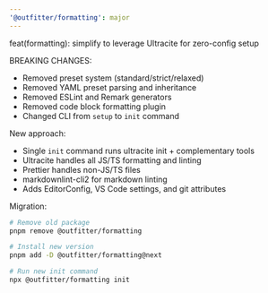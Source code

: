 ```yaml
---
'@outfitter/formatting': major
---
```


feat(formatting): simplify to leverage Ultracite for zero-config setup

BREAKING CHANGES:

- Removed preset system (standard/strict/relaxed)
- Removed YAML preset parsing and inheritance
- Removed ESLint and Remark generators
- Removed code block formatting plugin
- Changed CLI from `setup` to `init` command

New approach:

- Single `init` command runs ultracite init + complementary tools
- Ultracite handles all JS/TS formatting and linting
- Prettier handles non-JS/TS files
- markdownlint-cli2 for markdown linting
- Adds EditorConfig, VS Code settings, and git attributes

Migration:

```bash
# Remove old package
pnpm remove @outfitter/formatting

# Install new version
pnpm add -D @outfitter/formatting@next

# Run new init command
npx @outfitter/formatting init
```
